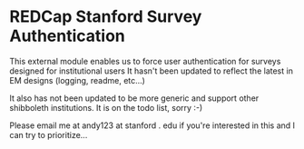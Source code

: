 # REDCap Stanford Survey Authentication

This external module enables us to force user authentication for surveys designed for institutional users
It hasn't been updated to reflect the latest in EM designs (logging, readme, etc...)

It also has not been updated to be more generic and support other shibboleth institutions.  It is on the todo list, sorry :-)

Please email me at andy123 at stanford . edu if you're interested in this and I can try to prioritize...